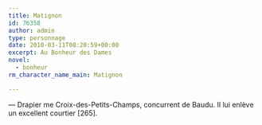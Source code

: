 ```yaml
---
title: Matignon
id: 76358
author: admin
type: personnage
date: 2010-03-11T08:20:59+00:00
excerpt: Au Bonheur des Dames
novel:
  - bonheur
rm_character_name_main: Matignon

---
```

— Drapier me Croix-des-Petits-Champs, concurrent de Baudu. Il lui enlève un excellent courtier [265]. 
